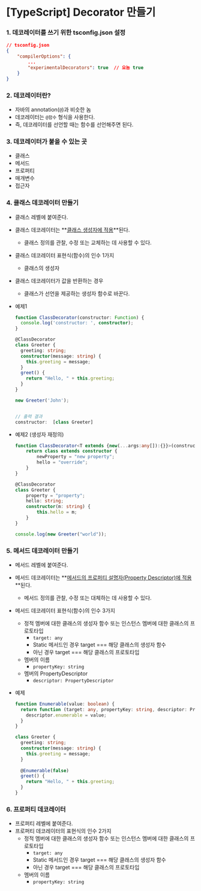 # [TypeScript] Decorator 만들기



### 1. 데코레이터를 쓰기 위한 tsconfig.json 설정

```json
// tsconfig.json
{
    "compilerOptions": {
      	...
        "experimentalDecorators": true  // 요놈 true
    }
}
```



### 2. 데코레이터란?

- 자바의 annotation(`@`)과 비슷한 놈
- 데코레이터는 `@함수` 형식을 사용한다.
- 즉, 데코레이터를 선언할 때는 함수를 선언해주면 된다.



### 3. 데코레이터가 붙을 수 있는 곳

- 클래스 
- 메서드
- 프로퍼티
- 매개변수
- 접근자



### 4. 클래스 데코레이터 만들기

- 클래스 레벨에 붙여준다.
- 클래스 데코레이터는 **<u>클래스 생성자에 적용</u>**된다.
  - 클래스 정의를 관찰, 수정 또는 교체하는 데 사용할 수 있다.
- 클래스 데코레이터 표현식(함수)의 인수 1가지
  - 클래스의 생성자
- 클래스 데코레이터가 값을 반환하는 경우
  - 클래스가 선언을 제공하는 생성자 함수로 바꾼다.



- 예제1

  ```ts
  function ClassDecorator(constructor: Function) {
    console.log('constructor: ', constructor);
  }
  
  @ClassDecorator
  class Greeter { 
  	greeting: string;
    constructor(message: string) {
      this.greeting = message;
    }
    greet() {
      return "Hello, " + this.greeting;
    }
  }
  
  new Greeter('John');
  
  
  // 출력 결과
  constructor:  [class Greeter]
  ```



- 예제2 (생성자 재정의)

  ```ts
  function ClassDecorator<T extends {new(...args:any[]):{}}>(constructor:T) {
      return class extends constructor {
          newProperty = "new property";
          hello = "override";
      }
  }
  
  @ClassDecorator
  class Greeter {
      property = "property";
      hello: string;
      constructor(m: string) {
          this.hello = m;
      }
  }
  
  console.log(new Greeter("world"));
  ```





### 5. 메서드 데코레이터 만들기

- 메서드 레벨에 붙여준다.
- 메서드 데코레이터는 **<u>메서드의 프로퍼티 설명자(Property Descriptor)에 적용</u>**된다.
  - 메서드 정의를 관찰, 수정 또는 대체하는 데 사용할 수 있다.
- 메서드 데코레이터 표현식(함수)의 인수 3가지
  - 정적 멤버에 대한 클래스의 생성자 함수 또는 인스턴스 멤버에 대한 클래스의 프로토타입 
    - `target: any`
    - Static 메서드인 경우 target === 해당 클래스의 생성자 함수
    - 아닌 경우 target === 해당 클래스의 프로토타입
  - 멤버의 이름 
    - `propertyKey: string`
  - 멤버의 PropertyDescriptor 
    - `descriptor: PropertyDescriptor`



- 예제

  ```ts
  function Enumerable(value: boolean) {
    return function (target: any, propertyKey: string, descriptor: PropertyDescriptor) {
      descriptor.enumerable = value;
    }
  }
  
  class Greeter {
    greeting: string;
    constructor(message: string) {
      this.greeting = message;
    }
    
    @Enumerable(false)
    greet() {
      return "Hello, " + this.greeting;
    }
  }
  ```

  

### 6. 프로퍼티 데코레이터

- 프로퍼티 레벨에 붙여준다.
- 프로퍼티 데코레이터의 표현식의 인수 2가지
  - 정적 멤버에 대한 클래스의 생성자 함수 또는 인스턴스 멤버에 대한 클래스의 프로토타입
    - `target: any`
    - Static 메서드인 경우 target === 해당 클래스의 생성자 함수
    - 아닌 경우 target === 해당 클래스의 프로토타입
  - 멤버의 이름
    - `propertyKey: string`













